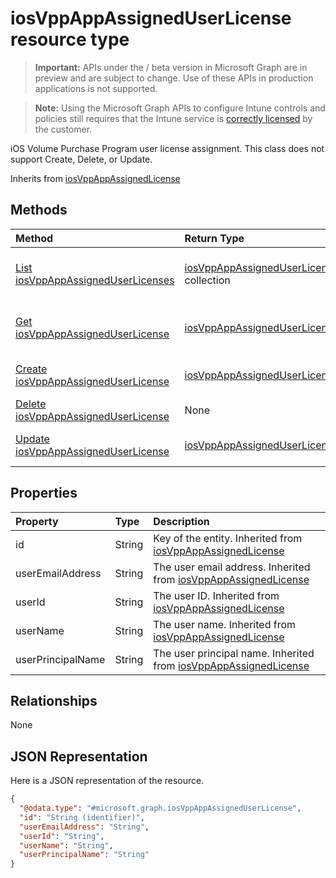 ﻿# iosVppAppAssignedUserLicense resource type

> **Important:** APIs under the / beta version in Microsoft Graph are in preview and are subject to change. Use of these APIs in production applications is not supported.

> **Note:** Using the Microsoft Graph APIs to configure Intune controls and policies still requires that the Intune service is [correctly licensed](https://go.microsoft.com/fwlink/?linkid=839381) by the customer.

iOS Volume Purchase Program user license assignment. This class does not support Create, Delete, or Update.

Inherits from [iosVppAppAssignedLicense](../resources/intune_apps_iosvppappassignedlicense.md)

## Methods
|Method|Return Type|Description|
|:---|:---|:---|
|[List iosVppAppAssignedUserLicenses](../api/intune_apps_iosvppappassigneduserlicense_list.md)|[iosVppAppAssignedUserLicense](../resources/intune_apps_iosvppappassigneduserlicense.md) collection|List properties and relationships of the [iosVppAppAssignedUserLicense](../resources/intune_apps_iosvppappassigneduserlicense.md) objects.|
|[Get iosVppAppAssignedUserLicense](../api/intune_apps_iosvppappassigneduserlicense_get.md)|[iosVppAppAssignedUserLicense](../resources/intune_apps_iosvppappassigneduserlicense.md)|Read properties and relationships of the [iosVppAppAssignedUserLicense](../resources/intune_apps_iosvppappassigneduserlicense.md) object.|
|[Create iosVppAppAssignedUserLicense](../api/intune_apps_iosvppappassigneduserlicense_create.md)|[iosVppAppAssignedUserLicense](../resources/intune_apps_iosvppappassigneduserlicense.md)|Create a new [iosVppAppAssignedUserLicense](../resources/intune_apps_iosvppappassigneduserlicense.md) object.|
|[Delete iosVppAppAssignedUserLicense](../api/intune_apps_iosvppappassigneduserlicense_delete.md)|None|Deletes a [iosVppAppAssignedUserLicense](../resources/intune_apps_iosvppappassigneduserlicense.md).|
|[Update iosVppAppAssignedUserLicense](../api/intune_apps_iosvppappassigneduserlicense_update.md)|[iosVppAppAssignedUserLicense](../resources/intune_apps_iosvppappassigneduserlicense.md)|Update the properties of a [iosVppAppAssignedUserLicense](../resources/intune_apps_iosvppappassigneduserlicense.md) object.|

## Properties
|Property|Type|Description|
|:---|:---|:---|
|id|String|Key of the entity. Inherited from [iosVppAppAssignedLicense](../resources/intune_apps_iosvppappassignedlicense.md)|
|userEmailAddress|String|The user email address. Inherited from [iosVppAppAssignedLicense](../resources/intune_apps_iosvppappassignedlicense.md)|
|userId|String|The user ID. Inherited from [iosVppAppAssignedLicense](../resources/intune_apps_iosvppappassignedlicense.md)|
|userName|String|The user name. Inherited from [iosVppAppAssignedLicense](../resources/intune_apps_iosvppappassignedlicense.md)|
|userPrincipalName|String|The user principal name. Inherited from [iosVppAppAssignedLicense](../resources/intune_apps_iosvppappassignedlicense.md)|

## Relationships
None
## JSON Representation
Here is a JSON representation of the resource.
<!-- {
  "blockType": "resource",
  "keyProperty": "id",
  "@odata.type": "microsoft.graph.iosVppAppAssignedUserLicense"
}
-->
``` json
{
  "@odata.type": "#microsoft.graph.iosVppAppAssignedUserLicense",
  "id": "String (identifier)",
  "userEmailAddress": "String",
  "userId": "String",
  "userName": "String",
  "userPrincipalName": "String"
}
```





